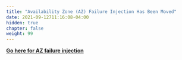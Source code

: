 ```yaml
---
title: "Availability Zone (AZ) Failure Injection Has Been Moved"
date: 2021-09-12711:16:08-04:00
hidden: true
chapter: false
weight: 99
---
```

**[Go here for AZ failure injection](../7_failure_injection_az)**